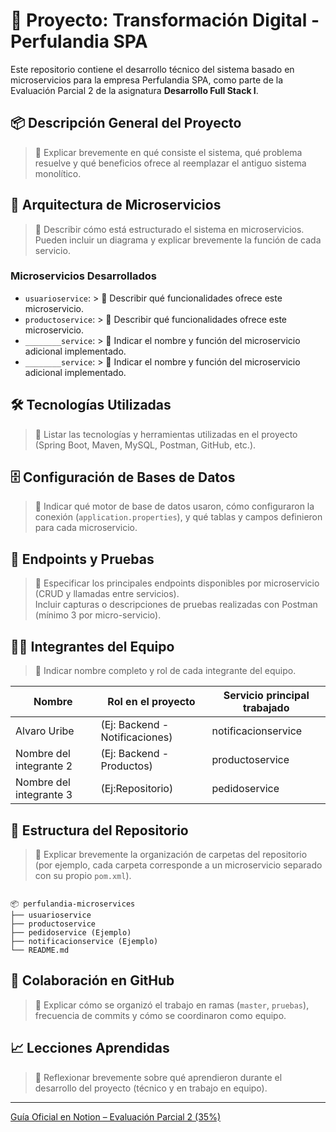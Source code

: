 # 🧾 Proyecto: Transformación Digital - Perfulandia SPA


Este repositorio contiene el desarrollo técnico del sistema basado en microservicios para la empresa Perfulandia SPA, como parte de la Evaluación Parcial 2 de la asignatura **Desarrollo Full Stack I**.

## 📦 Descripción General del Proyecto

> 📝 Explicar brevemente en qué consiste el sistema, qué problema resuelve y qué beneficios ofrece al reemplazar el antiguo sistema monolítico.

## 🧩 Arquitectura de Microservicios

> 📝 Describir cómo está estructurado el sistema en microservicios. Pueden incluir un diagrama y explicar brevemente la función de cada servicio.

### Microservicios Desarrollados

- `usuarioservice`: > 📝 Describir qué funcionalidades ofrece este microservicio.
- `productoservice`: > 📝 Describir qué funcionalidades ofrece este microservicio.
- `________service`: > 📝 Indicar el nombre y función del microservicio adicional implementado.
- `________service`: > 📝 Indicar el nombre y función del microservicio adicional implementado.

## 🛠️ Tecnologías Utilizadas

> 📝 Listar las tecnologías y herramientas utilizadas en el proyecto (Spring Boot, Maven, MySQL, Postman, GitHub, etc.).

## 🗄️ Configuración de Bases de Datos

> 📝 Indicar qué motor de base de datos usaron, cómo configuraron la conexión (`application.properties`), y qué tablas y campos definieron para cada microservicio.

## 📮 Endpoints y Pruebas

> 📝 Especificar los principales endpoints disponibles por microservicio (CRUD y llamadas entre servicios).  
> Incluir capturas o descripciones de pruebas realizadas con Postman (mínimo 3 por micro-servicio).

## 🧑‍💻 Integrantes del Equipo

> 📝 Indicar nombre completo y rol de cada integrante del equipo.

| Nombre                  | Rol en el proyecto         | Servicio principal trabajado |
|-------------------------|----------------------------|------------------------------|
| Alvaro Uribe | (Ej: Backend - Notificaciones)   | notificacionservice            |
| Nombre del integrante 2 | (Ej: Backend - Productos)  | productoservice              |
| Nombre del integrante 3 | (Ej:Repositorio)           | pedidoservice                |

## 📂 Estructura del Repositorio

> 📝 Explicar brevemente la organización de carpetas del repositorio (por ejemplo, cada carpeta corresponde a un microservicio separado con su propio `pom.xml`).

```

📦 perfulandia-microservices
├── usuarioservice
├── productoservice
├── pedidoservice (Ejemplo)
├── notificacionservice (Ejemplo)
└── README.md

```

## 👥 Colaboración en GitHub

> 📝 Explicar cómo se organizó el trabajo en ramas (`master`, `pruebas`), frecuencia de commits y cómo se coordinaron como equipo.

## 📈 Lecciones Aprendidas

> 📝 Reflexionar brevemente sobre qué aprendieron durante el desarrollo del proyecto (técnico y en trabajo en equipo).

---

[Guía Oficial en Notion – Evaluación Parcial 2 (35%)](https://quilt-canary-969.notion.site/Gu-a-Oficial-Evaluaci-n-Parcial-2-35-1f75b3c4e31280aaab79c9a71f1cfb7b?pvs=4)

